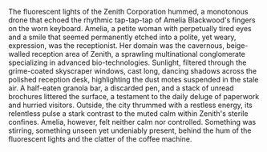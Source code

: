 The fluorescent lights of the Zenith Corporation hummed, a monotonous drone that echoed the rhythmic tap-tap-tap of Amelia Blackwood's fingers on the worn keyboard.  Amelia, a petite woman with perpetually tired eyes and a smile that seemed permanently etched into a polite, yet weary, expression, was the receptionist.  Her domain was the cavernous, beige-walled reception area of Zenith, a sprawling multinational conglomerate specializing in advanced bio-technologies.  Sunlight, filtered through the grime-coated skyscraper windows, cast long, dancing shadows across the polished reception desk, highlighting the dust motes suspended in the stale air.  A half-eaten granola bar, a discarded pen, and a stack of unread brochures littered the surface, a testament to the daily deluge of paperwork and hurried visitors.  Outside, the city thrummed with a restless energy, its relentless pulse a stark contrast to the muted calm within Zenith's sterile confines.  Amelia, however, felt neither calm nor controlled. Something was stirring, something unseen yet undeniably present, behind the hum of the fluorescent lights and the clatter of the coffee machine.
